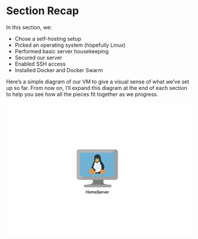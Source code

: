# Section Recap
In this section, we:
- Chose a self-hosting setup
- Picked an operating system (hopefully Linux)
- Performed basic server housekeeping
- Secured our server
- Enabled SSH access
- Installed Docker and Docker Swarm

Here’s a simple diagram of our VM to give a visual sense of what we’ve set up so far. From now on, I’ll expand this diagram at the end of each section to help you see how all the pieces fit together as we progress.

![Diagram 1](../images/chapter-3.png)